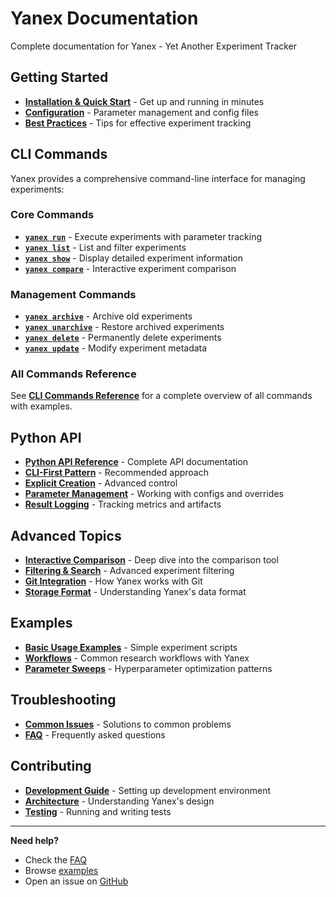 # Yanex Documentation

Complete documentation for Yanex - Yet Another Experiment Tracker

## Getting Started

- [**Installation & Quick Start**](../README.md#quick-start) - Get up and running in minutes
- [**Configuration**](configuration.md) - Parameter management and config files
- [**Best Practices**](best-practices.md) - Tips for effective experiment tracking

## CLI Commands

Yanex provides a comprehensive command-line interface for managing experiments:

### Core Commands
- [**`yanex run`**](commands/run.md) - Execute experiments with parameter tracking
- [**`yanex list`**](commands/list.md) - List and filter experiments  
- [**`yanex show`**](commands/show.md) - Display detailed experiment information
- [**`yanex compare`**](commands/compare.md) - Interactive experiment comparison

### Management Commands
- [**`yanex archive`**](commands/archive.md) - Archive old experiments
- [**`yanex unarchive`**](commands/unarchive.md) - Restore archived experiments
- [**`yanex delete`**](commands/delete.md) - Permanently delete experiments
- [**`yanex update`**](commands/update.md) - Modify experiment metadata

### All Commands Reference
See [**CLI Commands Reference**](cli-commands.md) for a complete overview of all commands with examples.

## Python API

- [**Python API Reference**](python-api.md) - Complete API documentation
- [**CLI-First Pattern**](python-api.md#cli-driven-pattern-primary) - Recommended approach
- [**Explicit Creation**](python-api.md#explicit-creation-pattern-advanced) - Advanced control
- [**Parameter Management**](python-api.md#parameter-access) - Working with configs and overrides
- [**Result Logging**](python-api.md#result-logging) - Tracking metrics and artifacts

## Advanced Topics

- [**Interactive Comparison**](compare.md) - Deep dive into the comparison tool
- [**Filtering & Search**](filtering.md) - Advanced experiment filtering
- [**Git Integration**](git-integration.md) - How Yanex works with Git
- [**Storage Format**](storage.md) - Understanding Yanex's data format

## Examples

- [**Basic Usage Examples**](../examples/) - Simple experiment scripts
- [**Workflows**](workflows.md) - Common research workflows with Yanex
- [**Parameter Sweeps**](parameter-sweeps.md) - Hyperparameter optimization patterns

## Troubleshooting

- [**Common Issues**](troubleshooting.md) - Solutions to common problems
- [**FAQ**](faq.md) - Frequently asked questions

## Contributing

- [**Development Guide**](development.md) - Setting up development environment
- [**Architecture**](architecture.md) - Understanding Yanex's design
- [**Testing**](testing.md) - Running and writing tests

---

**Need help?** 
- Check the [FAQ](faq.md)
- Browse [examples](../examples/)
- Open an issue on [GitHub](https://github.com/your-org/yanex)